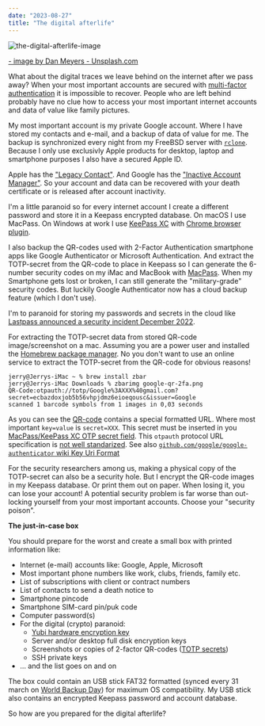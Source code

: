 ```yaml
---
date: "2023-08-27"
title: "The digital afterlife"
---
```


![the-digital-afterlife-image](/images/the-digital-afterlife/dan-meyers-f1WMJR8pLqo-unsplash.jpg)

[- image by Dan Meyers - Unsplash.com](https://unsplash.com/photos/f1WMJR8pLqo)

What about the digital traces we leave behind on the internet after we pass away? When your most important accounts are secured with [multi-factor authentication](https://en.wikipedia.org/wiki/Multi-factor_authentication) it is impossible to recover. People who are left behind probably have no clue how to access your most important internet accounts and data of value like family pictures.

My most important account is my private Google account. Where I have stored my contacts and e-mail, and a backup of data of value for me. The backup is synchronized every night from my FreeBSD server with [`rclone`](https://rclone.org/). Because I only use exclusivly Apple products for desktop, laptop and smartphone purposes I also have a secured Apple ID.

Apple has the ["Legacy Contact"](https://support.apple.com/en-us/HT212360). And Google has the ["Inactive Account Manager"](https://myaccount.google.com/inactive). So your account and data can be recovered with your death certificate or is released after account inactivity.

I'm a little paranoid so for every internet account I create a different password and store it in a Keepass encrypted database. On macOS I use MacPass. On Windows at work I use [KeePass XC](https://keepassxc.org/) with [Chrome browser plugin](https://keepassxc.org/docs/KeePassXC_GettingStarted#_setup_browser_integration).

I also backup the QR-codes used with 2-Factor Authentication smartphone apps like Google Authenticator or Microsoft Authentication. And extract the TOTP-secret from the QR-code to place in Keepass so I can generate the 6-number security codes on my iMac and MacBook with [MacPass](https://macpassapp.org/). When my Smartphone gets lost or broken, I can still generate the "military-grade" security codes. But luckily Google Authenticator now has a cloud backup feature (which I don't use).

I'm to paranoid for storing my passwords and secrets in the cloud like [Lastpass announced a security incident December 2022](https://blog.lastpass.com/2022/12/notice-of-recent-security-incident/).

For extracting the TOTP-secret data from stored QR-code image/screenshot on a mac. Assuming you are a power user and installed the [Homebrew package manager](https://brew.sh/). No you don't want to use an online service to extract the TOTP-secret from the QR-code for obvious reasons!

```
jerry@Jerrys-iMac ~ % brew install zbar
jerry@Jerrys-iMac Downloads % zbarimg google-qr-2fa.png
QR-Code:otpauth://totp/Google%3AXXX%40gmail.com?secret=ecbazdoxjob5b56vhpjdmz6eioeqousc&issuer=Google
scanned 1 barcode symbols from 1 images in 0,03 seconds
```

As you can see the [QR-code](https://en.wikipedia.org/wiki/QR_code) contains a special formatted URL. Where most important `key=value` is `secret=XXX`. This secret must be inserted in you [MacPass/KeePass XC OTP secret field](https://keepassxc.org/docs/KeePassXC_UserGuide#_adding_totp_to_an_entry). This `otpauth` protocol URL specification is [not well standarized](https://shkspr.mobi/blog/2022/05/why-is-there-no-formal-specification-for-otpauth-urls/). See also [`github.com/google/google-authenticator` wiki Key Uri Format](https://github.com/google/google-authenticator/wiki/Key-Uri-Format)

For the security researchers among us, making a physical copy of the TOTP-secret can also be a security hole. But I encrypt the QR-code images in my Keepass database. Or print them out on paper. When losing it, you can lose your account! A potential security problem is far worse than out-locking yourself from your most important accounts. Choose your "security poison".

**The just-in-case box**

You should prepare for the worst and create a small box with printed information like:

* Internet (e-mail) accounts like: Google, Apple, Microsoft
* Most important phone numbers like work, clubs, friends, family etc.
* List of subscriptions with client or contract numbers
* List of contacts to send a death notice to
* Smartphone pincode
* Smartphone SIM-card pin/puk code
* Computer password(s)
* For the digital (crypto) paranoid:
  * [Yubi hardware encryption key](https://www.yubico.com/)
  * Server and/or desktop full disk encryption keys
  * Screenshots or copies of 2-factor QR-codes ([TOTP secrets](https://en.wikipedia.org/wiki/Time-based_one-time_password))
  * SSH private keys
* ... and the list goes on and on

The box could contain an USB stick FAT32 formatted (synced every 31 march on [World Backup Day](https://www.worldbackupday.com/en)) for maximum OS compatibility. My USB stick also contains an encrypted Keepass password and account database.

So how are you prepared for the digital afterlife?
